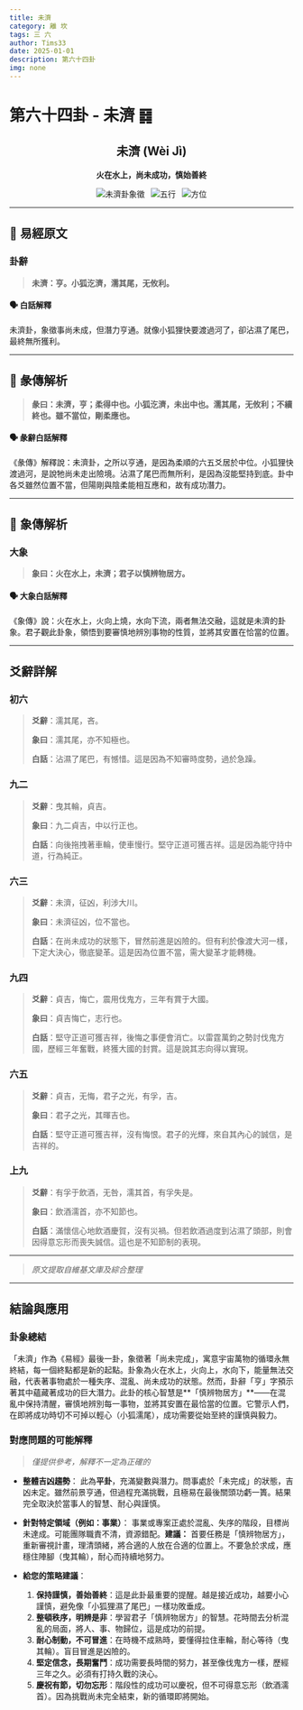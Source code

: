 ```yaml
---
title: 未濟
category: 離 坎
tags: 三 六
author: Tims33
date: 2025-01-01
description: 第六十四卦
img: none
---
```


# 第六十四卦 - 未濟 ䷿

<div align="center">

## 未濟 (Wèi Jì)
**火在水上，尚未成功，慎始善終**

</div>

<div align="center">

![未濟卦象徵](https://img.shields.io/badge/卦象-未濟-gray?style=for-the-badge)&ensp;
![五行](https://img.shields.io/badge/五行-上火下水-red?style=for-the-badge)&ensp;
![方位](https://img.shields.io/badge/方位-南｜北-lightblue?style=for-the-badge)

</div>

---

## 📜 易經原文

### 卦辭

> **未濟：亨。小狐汔濟，濡其尾，无攸利。**

#### 🗣️ 白話解釋
未濟卦，象徵事尚未成，但潛力亨通。就像小狐狸快要渡過河了，卻沾濕了尾巴，最終無所獲利。

---

## 📖 彖傳解析

> **彖曰：未濟，亨；柔得中也。小狐汔濟，未出中也。濡其尾，无攸利；不續終也。雖不當位，剛柔應也。**

#### 🗣️ 彖辭白話解釋
《彖傳》解釋說：未濟卦，之所以亨通，是因為柔順的六五爻居於中位。小狐狸快渡過河，是說牠尚未走出險境。沾濕了尾巴而無所利，是因為沒能堅持到底。卦中各爻雖然位置不當，但陽剛與陰柔能相互應和，故有成功潛力。

---

## 🎯 象傳解析

### 大象

> **象曰：火在水上，未濟；君子以慎辨物居方。**

#### 🗣️ 大象白話解釋
《象傳》說：火在水上，火向上燒，水向下流，兩者無法交融，這就是未濟的卦象。君子觀此卦象，領悟到要審慎地辨別事物的性質，並將其安置在恰當的位置。

---

## 爻辭詳解

### 初六

> **爻辭**：濡其尾，吝。
>
> **象曰**：濡其尾，亦不知極也。
>
> **白話**：沾濕了尾巴，有憾惜。這是因為不知審時度勢，過於急躁。

### 九二

> **爻辭**：曳其輪，貞吉。
>
> **象曰**：九二貞吉，中以行正也。
>
> **白話**：向後拖拽著車輪，使車慢行。堅守正道可獲吉祥。這是因為能守持中道，行為純正。

### 六三

> **爻辭**：未濟，征凶，利涉大川。
>
> **象曰**：未濟征凶，位不當也。
>
> **白話**：在尚未成功的狀態下，冒然前進是凶險的。但有利於像渡大河一樣，下定大決心，徹底變革。這是因為位置不當，需大變革才能轉機。

### 九四

> **爻辭**：貞吉，悔亡，震用伐鬼方，三年有賞于大國。
>
> **象曰**：貞吉悔亡，志行也。
>
> **白話**：堅守正道可獲吉祥，後悔之事便會消亡。以雷霆萬鈞之勢討伐鬼方國，歷經三年奮戰，終獲大國的封賞。這是說其志向得以實現。

### 六五

> **爻辭**：貞吉，无悔，君子之光，有孚，吉。
>
> **象曰**：君子之光，其暉吉也。
>
> **白話**：堅守正道可獲吉祥，沒有悔恨。君子的光輝，來自其內心的誠信，是吉祥的。

### 上九

> **爻辭**：有孚于飲酒，无咎，濡其首，有孚失是。
>
> **象曰**：飲酒濡首，亦不知節也。
>
> **白話**：滿懷信心地飲酒慶賀，沒有災禍。但若飲酒過度到沾濕了頭部，則會因得意忘形而喪失誠信。這也是不知節制的表現。

---
> *原文提取自維基文庫及綜合整理*
---

## 結論與應用

### 卦象總結
「未濟」作為《易經》最後一卦，象徵著「尚未完成」，寓意宇宙萬物的循環永無終結，每一個終點都是新的起點。卦象為火在水上，火向上，水向下，能量無法交融，代表著事物處於一種失序、混亂、尚未成功的狀態。然而，卦辭「亨」字預示著其中蘊藏著成功的巨大潛力。此卦的核心智慧是**「慎辨物居方」**——在混亂中保持清醒，審慎地辨別每一事物，並將其安置在最恰當的位置。它警示人們，在即將成功時切不可掉以輕心（小狐濡尾），成功需要從始至終的謹慎與毅力。

### 對應問題的可能解釋
> *僅提供參考，解釋不一定為正確的*

* **整體吉凶趨勢**：
    此為**平卦**，充滿變數與潛力。問事處於「未完成」的狀態，吉凶未定。雖然前景亨通，但過程充滿挑戰，且極易在最後關頭功虧一簣。結果完全取決於當事人的智慧、耐心與謹慎。

* **針對特定領域（例如：事業）**：
    事業或專案正處於混亂、失序的階段，目標尚未達成。可能團隊職責不清，資源錯配。**建議：** 首要任務是「慎辨物居方」，重新審視計畫，理清頭緒，將合適的人放在合適的位置上。不要急於求成，應穩住陣腳（曳其輪），耐心而持續地努力。

* **給您的策略建議**：
    1.  **保持謹慎，善始善終**：這是此卦最重要的提醒。越是接近成功，越要小心謹慎，避免像「小狐狸濕了尾巴」一樣功敗垂成。
    2.  **整頓秩序，明辨是非**：學習君子「慎辨物居方」的智慧。花時間去分析混亂的局面，將人、事、物歸位，這是成功的前提。
    3.  **耐心制動，不可冒進**：在時機不成熟時，要懂得拉住車輪，耐心等待（曳其輪）。盲目冒進是凶險的。
    4.  **堅定信念，長期奮鬥**：成功需要長時間的努力，甚至像伐鬼方一樣，歷經三年之久。必須有打持久戰的決心。
    5.  **慶祝有節，切勿忘形**：階段性的成功可以慶祝，但不可得意忘形（飲酒濡首）。因為挑戰尚未完全結束，新的循環即將開始。